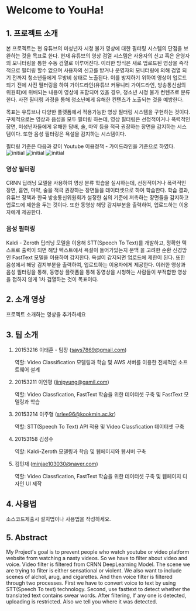 # Welcome to YouHa! 

## 1. 프로젝트 소개

본 프로젝트는 현 유튜브의 미성년자 시청 불가 영상에 대한 필터링 시스템의 단점을 보완하는 것을 목표로 한다. 현재 유튜브의 영상 검열 시스템은 사용자의 신고 혹은 운영자의 모니터링을 통한 수동 검열로 이루어진다. 이러한 방식은 새로 업로드된 영상을 즉각적으로 필터링 할수 없으며 사용자의 신고를 받거나 운영자의 모니터링에 의해 검열 되기 전까지 청소년들에게 무방비 상태로 노출된다. 이를 방지하기 위하여 영상이 업로드되기 전에 사전 필터링을 하여 가이드라인(유튜브 커뮤니티 가이드라인, 방송통신심의위원회)에 위배되는 내용이 영상에 포함되어 있을 경우, 청소년 시청 불가 컨텐츠로 분류한다. 사전 필터링 과정을 통해 청소년에게 유해한 컨텐츠가 노출되는 것을 예방한다.  

목표는 유튜브나 다양한 플랫폼에서 적용가능한 영상 필터링 시스템을 구현하는 것이다. 구체적으로는 영상과 음성을 모두 필터링 하는데, 영상 필터링은 선정적이거나 폭력적인 장면, 미성년자들에게 유해한 담배, 술, 마약 등을 적극 권장하는 장면을 감지하는 시스템이다. 또한 음성 필터링은 욕설을 감지하는 시스템이다.

필터링 기준은 다음과 같이 Youtube 이용정책 - 가이드라인을 기준으로 하였다.
![initial](https://user-images.githubusercontent.com/43363576/76519484-721ae200-64a4-11ea-96f5-e07e83e0b977.PNG)
![initial](https://user-images.githubusercontent.com/43363576/76515517-0aad6400-649d-11ea-8f1c-0e5e6bd9ef1b.PNG)
![initial](https://user-images.githubusercontent.com/43363576/76519586-9d9dcc80-64a4-11ea-8fd0-8eda7bcab0b7.PNG)

### 영상 필터링
  CRNN 딥러닝 모델을 사용하여 영상 분류 학습을 실시하는데, 선정적이거나 폭력적인 장면, 흡연, 마약, 술을 적극 권장하는 장면들을 데이터셋으로 
  하여 학습한다. 학습 결과, 유튜브 정책과 한국 방송통신위원회가 설정한 심의 기준에 저촉하는 장면들을 감지하고 업로드에 제한을 두는 것이다. 
  또한 동영상 해당 감지부분을 출력하여, 업로드하는 이용자에게 제공한다.

### 음성 필터링
  Kaldi - Zeroth 딥러닝 모델을 이용해 STT(Speech To Text)를 개발하고, 정확한 텍스트로 출력이 되면 해당 텍스트에서 욕설이 들어가있는지 문맥
  을 고려한 순환 신경망인 FastText 모델을 이용하여 감지한다. 욕설이 감지되면 업로드에 제한이 된다. 또한 음성에서 해당 감지부분을 출력하여,
  업로드하는 이용자에게 제공한다. 이러한 영상과 음성 필터링을 통해, 동영상 플랫폼을 통해 동영상을 시청하는 사람들이 부적합한 영상을 접하지
  않게 1차 검열하는 것이 목표이다.

## 2. 소개 영상

프로젝트 소개하는 영상을 추가하세요

## 3. 팀 소개

1. 20153216 이태훈 - 팀장 (says7869@gmail.com)  

   역할: Video Classification 모델링과 학습 및 AWS 서버를 이용한 전체적인 소프트웨어 설계

2. 20153211 이인평 (jinipyung@gamil.com) 

   역할: Video Classfication, FastText 학습을 위한 데이터셋 구축 및 FastText 모델링과 학습

3. 20153214 이주형 (srlee96@kookmin.ac.kr) 

   역할: STT(Speech To Text) API 적용 및 Video Classfication 데이터셋 구축

4. 20153158 김성수

   역할: Kaldi-Zeroth 모델링과 학습 및 웹페이지와 웹서버 구축

5. 김민재 (minjae103030@naver.com)

   역할: Video Classfication, FastText 학습을 위한 데이터셋 구축 및 웹페이지 디자인 UI 제작

## 4. 사용법

소스코드제출시 설치법이나 사용법을 작성하세요.

## 5. Abstract

My Project's goal is to prevent people who watch youtube or video platform website from watching a nasty videos. So we have to filter about video and voice. Video filter is filtered from CRNN DeepLearning Model. The scene we are trying to filter is either sensational or violent. We also want to include scenes of alchol, arug, and cigarettes. And then voice filter  is filtered through two processes. First we have to convert voice to text by using STT(Speech To text) technology. Second, use fasttext to detect whether the translated text contains swear words. After filtering, If any one is detected, uploading is restricted. Also we tell you where it was detected.
